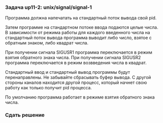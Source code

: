 ### Задача up11-2: unix/signal/signal-1

Программа должна напечатать на стандартный поток вывода свой pid.

Затем программе на стандартном потоке ввода подаются целые числа. В
зависимости от режима работы для каждого введенного числа на стандартный
поток вывода программа выводит либо число, взятое с обратным знаком,
либо квадрат числа.

При получении сигнала SIGUSR1 программа переключается в режим взятия
обратного знака числа. При получении сигнала SIGUSR2 программа
переключается в режим возвведения числа в квадрат.

Стандартный ввод и стандартный вывод программы будут перенаправлены. Не
забывайте сбрасывать буфер вывода. С другой стороны каналов находится
другой процесс, который начнет свою работу как только получит pid
процесса.

По умолчанию программа работает в режиме взятия обратного знака числа.

### Сдать решение
